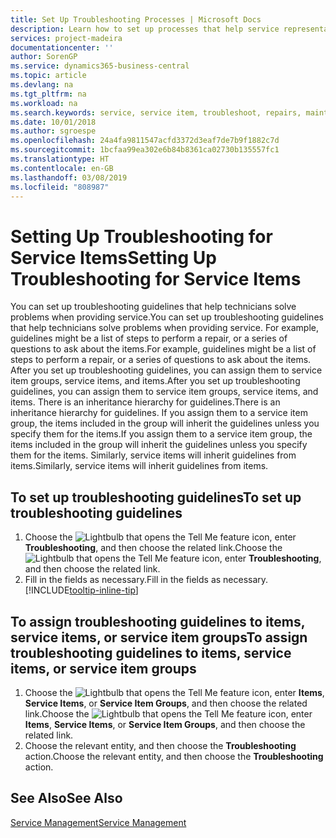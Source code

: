 ```yaml
---
title: Set Up Troubleshooting Processes | Microsoft Docs
description: Learn how to set up processes that help service representatives identify and resolve issues with service items.
services: project-madeira
documentationcenter: ''
author: SorenGP
ms.service: dynamics365-business-central
ms.topic: article
ms.devlang: na
ms.tgt_pltfrm: na
ms.workload: na
ms.search.keywords: service, service item, troubleshoot, repairs, maintenance
ms.date: 10/01/2018
ms.author: sgroespe
ms.openlocfilehash: 24a4fa9811547acfd3372d3eaf7de7b9f1882c7d
ms.sourcegitcommit: 1bcfaa99ea302e6b84b8361ca02730b135557fc1
ms.translationtype: HT
ms.contentlocale: en-GB
ms.lasthandoff: 03/08/2019
ms.locfileid: "808987"
---
```

# <a name="setting-up-troubleshooting-for-service-items"></a><span data-ttu-id="aaf65-103">Setting Up Troubleshooting for Service Items</span><span class="sxs-lookup"><span data-stu-id="aaf65-103">Setting Up Troubleshooting for Service Items</span></span>
<span data-ttu-id="aaf65-104">You can set up troubleshooting guidelines that help technicians solve problems when providing service.</span><span class="sxs-lookup"><span data-stu-id="aaf65-104">You can set up troubleshooting guidelines that help technicians solve problems when providing service.</span></span> <span data-ttu-id="aaf65-105">For example, guidelines might be a list of steps to perform a repair, or a series of questions to ask about the items.</span><span class="sxs-lookup"><span data-stu-id="aaf65-105">For example, guidelines might be a list of steps to perform a repair, or a series of questions to ask about the items.</span></span> <span data-ttu-id="aaf65-106">After you set up troubleshooting guidelines, you can assign them to service item groups, service items, and items.</span><span class="sxs-lookup"><span data-stu-id="aaf65-106">After you set up troubleshooting guidelines, you can assign them to service item groups, service items, and items.</span></span> <span data-ttu-id="aaf65-107">There is an inheritance hierarchy for guidelines.</span><span class="sxs-lookup"><span data-stu-id="aaf65-107">There is an inheritance hierarchy for guidelines.</span></span> <span data-ttu-id="aaf65-108">If you assign them to a service item group, the items included in the group will inherit the guidelines unless you specify them for the items.</span><span class="sxs-lookup"><span data-stu-id="aaf65-108">If you assign them to a service item group, the items included in the group will inherit the guidelines unless you specify them for the items.</span></span> <span data-ttu-id="aaf65-109">Similarly, service items will inherit guidelines from items.</span><span class="sxs-lookup"><span data-stu-id="aaf65-109">Similarly, service items will inherit guidelines from items.</span></span>  

## <a name="to-set-up-troubleshooting-guidelines"></a><span data-ttu-id="aaf65-110">To set up troubleshooting guidelines</span><span class="sxs-lookup"><span data-stu-id="aaf65-110">To set up troubleshooting guidelines</span></span>
1. <span data-ttu-id="aaf65-111">Choose the ![Lightbulb that opens the Tell Me feature](media/ui-search/search_small.png "Tell me what you want to do") icon, enter **Troubleshooting**, and then choose the related link.</span><span class="sxs-lookup"><span data-stu-id="aaf65-111">Choose the ![Lightbulb that opens the Tell Me feature](media/ui-search/search_small.png "Tell me what you want to do") icon, enter **Troubleshooting**, and then choose the related link.</span></span>  
2. <span data-ttu-id="aaf65-112">Fill in the fields as necessary.</span><span class="sxs-lookup"><span data-stu-id="aaf65-112">Fill in the fields as necessary.</span></span> [!INCLUDE[tooltip-inline-tip](includes/tooltip-inline-tip_md.md)]  

## <a name="to-assign-troubleshooting-guidelines-to-items-service-items-or-service-item-groups"></a><span data-ttu-id="aaf65-113">To assign troubleshooting guidelines to items, service items, or service item groups</span><span class="sxs-lookup"><span data-stu-id="aaf65-113">To assign troubleshooting guidelines to items, service items, or service item groups</span></span>
1. <span data-ttu-id="aaf65-114">Choose the ![Lightbulb that opens the Tell Me feature](media/ui-search/search_small.png "Tell me what you want to do") icon, enter **Items**, **Service Items**, or **Service Item Groups**, and then choose the related link.</span><span class="sxs-lookup"><span data-stu-id="aaf65-114">Choose the ![Lightbulb that opens the Tell Me feature](media/ui-search/search_small.png "Tell me what you want to do") icon, enter **Items**, **Service Items**, or **Service Item Groups**, and then choose the related link.</span></span>  
2. <span data-ttu-id="aaf65-115">Choose the relevant entity, and then choose the **Troubleshooting** action.</span><span class="sxs-lookup"><span data-stu-id="aaf65-115">Choose the relevant entity, and then choose the **Troubleshooting** action.</span></span>  

## <a name="see-also"></a><span data-ttu-id="aaf65-116">See Also</span><span class="sxs-lookup"><span data-stu-id="aaf65-116">See Also</span></span>
[<span data-ttu-id="aaf65-117">Service Management</span><span class="sxs-lookup"><span data-stu-id="aaf65-117">Service Management</span></span>](service-service.md)